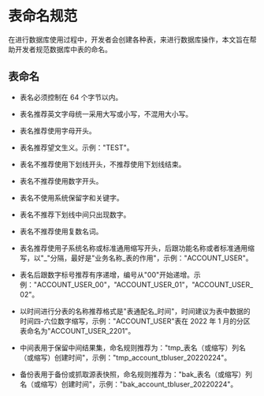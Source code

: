 # 表命名规范

在进行数据库使用过程中，开发者会创建各种表，来进行数据库操作，本文旨在帮助开发者规范数据库中表的命名。

## 表命名

* 表名必须控制在 64 个字节以内。

* 表名推荐英文字母统一采用大写或小写，不混用大小写。

* 表名推荐使用字母开头。

* 表名推荐望文生义。示例："TEST"。

* 表名不推荐使用下划线开头，不推荐使用下划线结束。

* 表名不推荐使用数字开头。

* 表名不使用系统保留字和关键字。

* 表名不推荐下划线中间只出现数字。

* 表名不推荐使用复数名词。

* 表名推荐使用子系统名称或标准通用缩写开头，后跟功能名称或者标准通用缩写，以"_"分隔，最好是"业务名称_表的作用"，示例："ACCOUNT_USER"。

* 表名后跟数字标号推荐有序递增，编号从"00"开始递增。示例："ACCOUNT_USER_00"，"ACCOUNT_USER_01"，"ACCOUNT_USER_02"。

* 以时间进行分表的名称推荐格式是"表通配名_时间"，时间建议为表中数据的时间四-六位数字缩写，示例："ACCOUNT_USER"表在 2022 年 1 月的分区表命名为"ACCOUNT_USER_2201"。

* 中间表用于保留中间结果集，命名规则推荐为："tmp_表名（或缩写）列名（或缩写）创建时间"，示例："tmp_account_tbluser_20220224"。

* 备份表用于备份或抓取源表快照，命名规则推荐为："bak_表名（或缩写）列名（或缩写）创建时间"，示例："bak_account_tbluser_20220224"。
